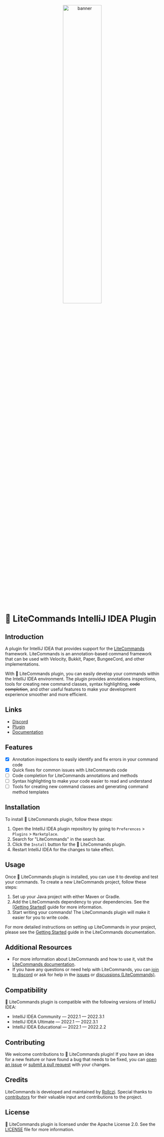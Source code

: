 <div align="center"><img src="https://savemc.pl/files/litecommandsbanner.png" alt="banner" width="50%"/></div>

# 🔌 LiteCommands IntelliJ IDEA Plugin

## Introduction

A plugin for IntelliJ IDEA that provides support for the [LiteCommands](https://github.com/Rollczi/LiteCommands) framework. LiteCommands is an annotation-based command framework that can be used with Velocity, Bukkit, Paper, BungeeCord, and other implementations.

With 🔌 LiteCommands plugin, you can easily develop your commands within the IntelliJ IDEA environment. The plugin provides annotations inspections, tools for creating new command classes, syntax highlighting, ~~code completion~~, and other useful features to make your development experience smoother and more efficient.

## Links
- [Discord](https://discord.gg/6cUhkj6uZJ)
- [Plugin](https://plugins.jetbrains.com/plugin/20799-litecommands)
- [Documentation](https://docs.rollczi.dev)

## Features

- [x] Annotation inspections to easily identify and fix errors in your command code
- [x] Quick fixes for common issues with LiteCommands code
- [ ] Code completion for LiteCommands annotations and methods
- [ ] Syntax highlighting to make your code easier to read and understand
- [ ] Tools for creating new command classes and generating command method templates

## Installation

To install 🔌 LiteCommands plugin, follow these steps:

1. Open the IntelliJ IDEA plugin repository by going to `Preferences` > `Plugins` > `Marketplace`.
2. Search for "LiteCommands" in the search bar.
3. Click the `Install` button for the 🔌 LiteCommands plugin.
4. Restart IntelliJ IDEA for the changes to take effect.


## Usage

Once 🔌 LiteCommands plugin is installed, you can use it to develop and test your commands. To create a new LiteCommands project, follow these steps:

1. Set up your Java project with either Maven or Gradle.
2. Add the LiteCommands dependency to your dependencies. See the [[Getting Started]](https://docs.rollczi.dev/documentation/litecommands/getting-started.html) guide for more information. 
3. Start writing your commands! The LiteCommands plugin will make it easier for you to write code.

For more detailed instructions on setting up LiteCommands in your project, please see the [Getting Started](https://docs.rollczi.dev/documentation/litecommands/getting-started.html) guide in the LiteCommands documentation.

## Additional Resources

- For more information about LiteCommands and how to use it, visit the [LiteCommands documentation](https://docs.rollczi.dev/).
- If you have any questions or need help with LiteCommands, you can [join to discord](https://discord.gg/6cUhkj6uZJ) or ask for help in the [issues](https://github.com/Rollczi/LiteCommands-IntelliJPlugin/issues) or [discussions (LiteCommands)](https://github.com/Rollczi/LiteCommands/discussions).

## Compatibility

🔌 LiteCommands plugin is compatible with the following versions of IntelliJ IDEA:

- IntelliJ IDEA Community — 2022.1 — 2022.3.1
- IntelliJ IDEA Ultimate — 2022.1 — 2022.3.1
- IntelliJ IDEA Educational — 2022.1 — 2022.2.2


## Contributing

We welcome contributions to 🔌 LiteCommands plugin! If you have an idea for a new feature or have found a bug that needs to be fixed, you can [open an issue](https://github.com/Rollczi/LiteCommands-IntelliJPlugin/issues/new) or [submit a pull request](https://github.com/Rollczi/LiteCommands-IntelliJPlugin/compare) with your changes.

## Credits

LiteCommands is developed and maintained by [Rollczi](https://github.com/Rollczi). Special thanks to [contributors](https://github.com/Rollczi/LiteCommands/graphs/contributors) for their valuable input and contributions to the project.

## License

🔌 LiteCommands plugin is licensed under the Apache License 2.0. See the [LICENSE](LICENSE) file for more information.
